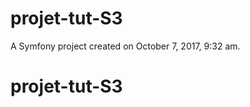 projet-tut-S3
=============

A Symfony project created on October 7, 2017, 9:32 am.
# projet-tut-S3
